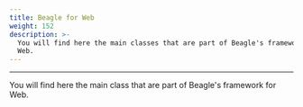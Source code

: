 ```yaml
---
title: Beagle for Web
weight: 152
description: >-
  You will find here the main classes that are part of Beagle's framework for
  Web.
---
```


---

You will find here the main class that are part of Beagle's framework for Web.
